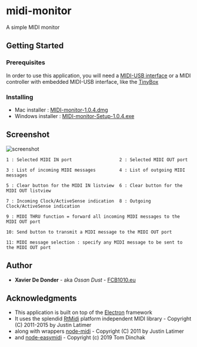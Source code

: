 # midi-monitor

A simple MIDI monitor

## Getting Started

### Prerequisites

In order to use this application, you will need a [MIDI-USB interface](https://google.com/search?q=midi-usb+interface&tbm=isch) 
or a MIDI controller with embedded MIDI-USB interface, like the [TinyBox](https://www.tinybox.rocks)

### Installing

* Mac installer : [MIDI-monitor-1.0.4.dmg](https://github.com/ossandust/midi-monitor/releases/download/v1.0.4/MIDI-monitor-1.0.4.dmg)
* Windows installer : [MIDI-monitor-Setup-1.0.4.exe](https://github.com/ossandust/midi-monitor/releases/download/v1.0.4/MIDI-monitor-Setup-1.0.4.exe)

## Screenshot

![screenshot](http://fcb1010.eu/img/monitor_screenshot.png)

    1 : Selected MIDI IN port                  2 : Selected MIDI OUT port

    3 : List of incoming MIDI messages         4 : List of outgoing MIDI messages

    5 : Clear button for the MIDI IN listview  6 : Clear button for the MIDI OUT listview

    7 : Incoming Clock/ActiveSense indication  8 : Outgoing Clock/ActiveSense indication

    9 : MIDI THRU function = forward all incoming MIDI messages to the MIDI OUT port
  
    10: Send button to transmit a MIDI message to the MIDI OUT port
    
    11: MIDI message selection : specify any MIDI message to be sent to the MIDI OUT port
  
    


## Author

* **Xavier De Donder** - aka *Ossan Dust* - [FCB1010.eu](https://www.fcb1010.eu)

## Acknowledgments

* This application is built on top of the [Electron](https://www.electronjs.org/) framework
* It uses the splendid [RtMidi](https://www.music.mcgill.ca/~gary/rtmidi/) platform independent MIDI library - Copyright (C) 2011-2015 by Justin Latimer
* along with wrappers [node-midi](https://github.com/justinlatimer/node-midi) - Copyright (C) 2011 by Justin Latimer
* and [node-easymidi](https://github.com/dinchak/node-easymidi) - Copyright (c) 2019 Tom Dinchak 
